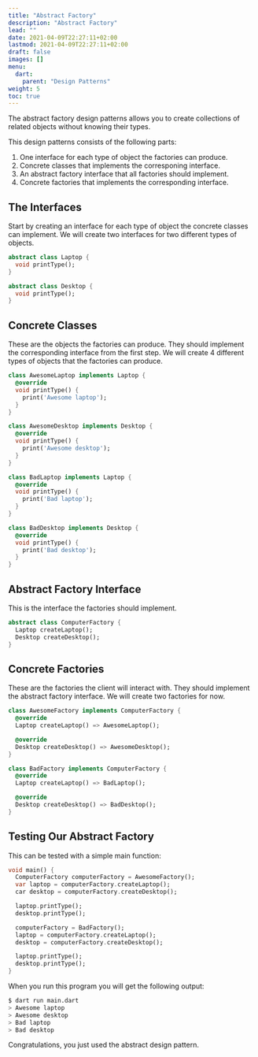 ```yaml
---
title: "Abstract Factory"
description: "Abstract Factory"
lead: ""
date: 2021-04-09T22:27:11+02:00
lastmod: 2021-04-09T22:27:11+02:00
draft: false
images: []
menu: 
  dart:
    parent: "Design Patterns"
weight: 5
toc: true
---
```


The abstract factory design patterns allows you to create collections of related objects without knowing their types.

This design patterns consists of the following parts:
1. One interface for each type of object the factories can produce.
2. Concrete classes that implements the corresponing interface.
3. An abstract factory interface that all factories should implement.
4. Concrete factories that implements the corresponding interface.

## The Interfaces

Start by creating an interface for each type of object the concrete classes can implement. We will create two interfaces for two different types of objects.

```dart
abstract class Laptop {
  void printType();
}
```

```dart
abstract class Desktop {
  void printType();
}
```

## Concrete Classes

These are the objects the factories can produce. They should implement the corresponding interface from the first step. We will create 4 different types of objects that the factories can produce.

```dart
class AwesomeLaptop implements Laptop {
  @override
  void printType() {
    print('Awesome laptop');
  }
}
```

```dart
class AwesomeDesktop implements Desktop {
  @override
  void printType() {
    print('Awesome desktop');
  }
}
```

```dart
class BadLaptop implements Laptop {
  @override
  void printType() {
    print('Bad laptop');
  }
}
```

```dart
class BadDesktop implements Desktop {
  @override
  void printType() {
    print('Bad desktop');
  }
}
```

## Abstract Factory Interface

This is the interface the factories should implement.

```dart
abstract class ComputerFactory {
  Laptop createLaptop();
  Desktop createDesktop();
}
```

## Concrete Factories

These are the factories the client will interact with. They should implement the abstract factory interface. We will create two factories for now.

```dart
class AwesomeFactory implements ComputerFactory {
  @override
  Laptop createLaptop() => AwesomeLaptop();

  @override
  Desktop createDesktop() => AwesomeDesktop();
}
```

```dart
class BadFactory implements ComputerFactory {
  @override
  Laptop createLaptop() => BadLaptop();

  @override
  Desktop createDesktop() => BadDesktop();
}
```

## Testing Our Abstract Factory

This can be tested with a simple main function:

```dart
void main() {
  ComputerFactory computerFactory = AwesomeFactory();
  var laptop = computerFactory.createLaptop();
  car desktop = computerFactory.createDesktop();

  laptop.printType();
  desktop.printType();

  computerFactory = BadFactory();
  laptop = computerFactory.createLaptop();
  desktop = computerFactory.createDesktop();

  laptop.printType();
  desktop.printType();
}
```

When you run this program you will get the following output:

```sh
$ dart run main.dart
> Awesome laptop
> Awesome desktop
> Bad laptop
> Bad desktop
```

Congratulations, you just used the abstract design pattern.
